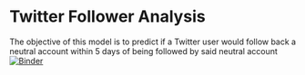 # Twitter Follower Analysis
The objective of this model is to predict if a Twitter user would follow back a neutral account within 5 days of being followed by said neutral account
[![Binder](https://mybinder.org/badge_logo.svg)](https://mybinder.org/v2/gh/aprabaka/TwitterFollowerAnalysis/master)
